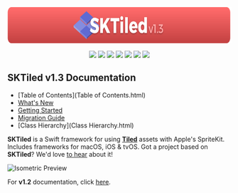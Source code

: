 <p align="center">
<img src="images/doc-banner-centered.svg" alt="SKTiled" title="SKTiled" width="881" height="81"/>
<p align="center">
<a href="https://swift.org"><img src="https://img.shields.io/badge/Swift-5.2-brightgreen.svg"></a>
<a href="https://developer.apple.com/download/more/"><img src="https://img.shields.io/badge/Xcode-11.0-orange.svg"></a>
<a href="https://travis-ci.org/mfessenden/SKTiled"><img src="https://travis-ci.org/mfessenden/SKTiled.svg?branch=master"></a>
<a href="https://github.com/mfessenden/SKTiled/blob/master/LICENSE"><img src="https://img.shields.io/badge/License-MIT-blue.svg"></a>
<a href="http://www.apple.com"><img src="https://img.shields.io/badge/platforms-iOS%20%7C%20tvOS%20%7C%20macOS-red.svg"></a>
<a href="https://github.com/Carthage/Carthage/"><img src="https://img.shields.io/badge/Carthage-compatible-4BC51D.svg"></a>
<a href="https://cocoapods.org/pods/SKTiled"><img src="https://img.shields.io/cocoapods/v/SKTiled.svg"></a>
</p>



## SKTiled v1.3 Documentation

- [Table of Contents](Table of Contents.html)
- [What's New](whats-new.html)
- [Getting Started](getting-started.html)
- [Migration Guide](migration-guide.html)
- [Class Hierarchy](Class Hierarchy.html)

**SKTiled** is a Swift framework for using [**Tiled**](http://www.mapeditor.org) assets with Apple's SpriteKit. Includes frameworks for macOS, iOS & tvOS. Got a project based on **SKTiled**? We'd love [to hear](mailto:michael.fessenden@gmail.com?Subject=SKTiled%20Project) about it!

![Isometric Preview](images/iso-start.svg)


For **v1.2** documentation, click [here][sktiled-120-docs-url].

<!-- SKTiled URLs -->
[sktiled-120-docs-url]:../1.2/index.html

<!--- Apple --->
[swift5-image]:https://img.shields.io/badge/Swift-5.3-brightgreen.svg
[swift-url]: https://swift.org/
[xcode11-image]:https://img.shields.io/badge/Xcode-11-orange.svg
[xcode-downloads-url]:https://developer.apple.com/download/more/

<!--- Travis --->
[travis-image]:https://travis-ci.org/mfessenden/SKTiled.svg?branch=master
[travis-url]:https://travis-ci.org/mfessenden/SKTiled

[license-image]:https://img.shields.io/badge/License-MIT-blue.svg
[license-url]:https://github.com/mfessenden/SKTiled/blob/master/LICENSE
[platforms-image]:https://img.shields.io/badge/platforms-iOS%20%7C%20tvOS%20%7C%20macOS-red.svg
[platforms-url]:http://www.apple.com
[carthage-image]:https://img.shields.io/badge/Carthage-compatible-4BC51D.svg
[carthage-url]:https://github.com/Carthage/Carthage

<!--- Unused --->

[pod-image]:https://img.shields.io/cocoapods/v/SKTiled.svg
[pod-url]:https://cocoapods.org/pods/SKTiled
